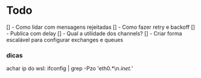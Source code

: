 
# Todo

[] - Como lidar com mensagens rejeitadas
[] - Como fazer retry e backoff
[] - Publica com delay
[] - Qual a utilidade dos channels?
[] - Criar forma escalável para configurar exchanges e queues


### dicas
achar ip do wsl: ifconfig | grep -Pzo 'eth0.*\n.*inet.*'
